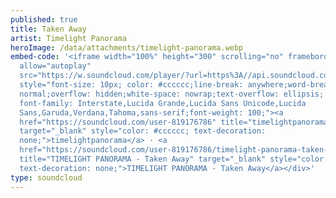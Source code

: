 ```yaml
---
published: true
title: Taken Away
artist: Timelight Panorama
heroImage: /data/attachments/timelight-panorama.webp
embed-code: '<iframe width="100%" height="300" scrolling="no" frameborder="no"
  allow="autoplay"
  src="https://w.soundcloud.com/player/?url=https%3A//api.soundcloud.com/tracks/344799080&color=%23ff5500&auto_play=false&hide_related=false&show_comments=true&show_user=true&show_reposts=false&show_teaser=true&visual=true"></iframe><div
  style="font-size: 10px; color: #cccccc;line-break: anywhere;word-break:
  normal;overflow: hidden;white-space: nowrap;text-overflow: ellipsis;
  font-family: Interstate,Lucida Grande,Lucida Sans Unicode,Lucida
  Sans,Garuda,Verdana,Tahoma,sans-serif;font-weight: 100;"><a
  href="https://soundcloud.com/user-819176786" title="timelightpanorama"
  target="_blank" style="color: #cccccc; text-decoration:
  none;">timelightpanorama</a> · <a
  href="https://soundcloud.com/user-819176786/timelight-panorama-taken-away-official"
  title="TIMELIGHT PANORAMA - Taken Away" target="_blank" style="color: #cccccc;
  text-decoration: none;">TIMELIGHT PANORAMA - Taken Away</a></div>'
type: soundcloud
---
```

